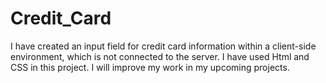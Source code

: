 # Credit_Card
I have created an input field for credit card information within a client-side environment, which is not connected to the server. 
I have used Html and CSS in this project.
I will improve my work in my upcoming projects.
